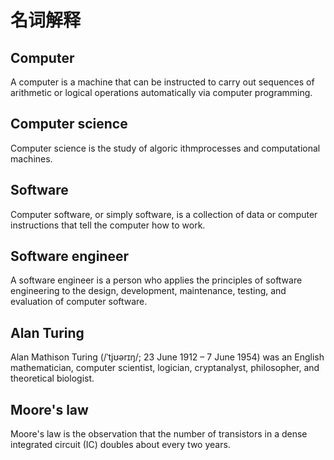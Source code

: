 # 名词解释

## Computer
A computer is a machine that can be instructed to carry out sequences of arithmetic or logical operations automatically via computer programming.

## Computer science
Computer science is the study of algoric ithmprocesses and computational machines.

## Software
Computer software, or simply software, is a collection of data or computer instructions that tell the computer how to work.

## Software engineer
A software engineer is a person who applies the principles of software engineering to the design, development, maintenance, testing, and evaluation of computer software.

## Alan Turing
Alan Mathison Turing (/ˈtjʊərɪŋ/; 23 June 1912 – 7 June 1954) was an English mathematician, computer scientist, logician, cryptanalyst, philosopher, and theoretical biologist.

## Moore's law
Moore's law is the observation that the number of transistors in a dense integrated circuit (IC) doubles about every two years.
